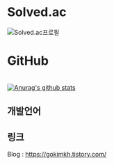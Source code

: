 # Solved.ac <br>
![Solved.ac프로필](http://mazassumnida.wtf/api/v2/generate_badge?boj=gokimkq123)
# GitHub 
<br> [![Anurag's github stats](https://github-readme-stats.vercel.app/api?username=gokimkq123&show_icons=true&theme=dark)](https://github.com/gokimkq123/github-readme-stats)


## 개발언어


## 링크
Blog : https://gokimkh.tistory.com/
